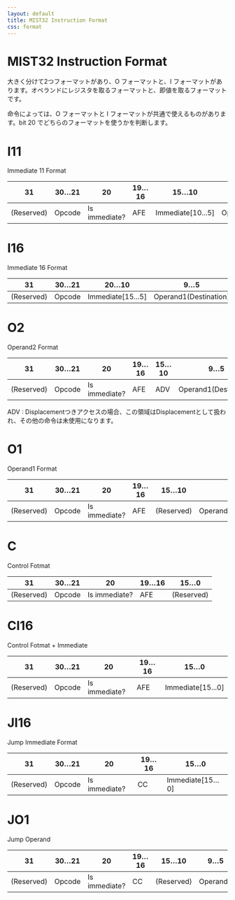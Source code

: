 ```yaml
---
layout: default
title: MIST32 Instruction Format
css: format
---
```

MIST32 Instruction Format
==========
大きく分けて2つフォーマットがあり、O フォーマットと、I フォーマットがあります。オペランドにレジスタを取るフォーマットと、即値を取るフォーマットです。

命令によっては、O フォーマットと I フォーマットが共通で使えるものがあります。bit 20 でどちらのフォーマットを使うかを判断します。


I11
====
Immediate 11 Format

| 31 | 30…21 | 20 | 19…16 | 15…10 | 9…5 | 4…0 |
|--------|--------|--------|--------|--------|--------|--------|
| (Reserved) | Opcode | Is immediate? | AFE | Immediate[10...5] | Operand1(Destination) | Immediate[4...0] |


I16
====
Immediate 16 Format

|31|30…21|20…10|9…5|4…0|
|--------|--------|--------|--------|--------|
|(Reserved)|Opcode|Immediate[15...5]|Operand1(Destination)|Immediate[4...0]|


O2
====
Operand2 Format

|31|30…21|20|19…16|15…10|9…5|4…0|
|--------|--------|--------|--------|--------|--------|--------|
|(Reserved)|Opcode|Is immediate?|AFE|ADV|Operand1(Destination)|Operand2|

ADV : Displacementつきアクセスの場合、この領域はDisplacementとして扱われ、その他の命令は未使用になります。

O1
====
Operand1 Format

|31|30…21|20|19…16|15…10|9…5|4…0|
|--------|--------|--------|--------|--------|--------|--------|
|(Reserved)|Opcode|Is immediate?|AFE|(Reserved)|Operand1(Destination)|(Reserved)|


C
====
Control Fotmat

|31|30…21|20|19…16|15…0|
|--------|--------|--------|--------|--------|
|(Reserved)|Opcode|Is immediate?|AFE|(Reserved)|

CI16
====
Control Fotmat + Immediate

|31|30…21|20|19…16|15…0|
|--------|--------|--------|--------|--------|
|(Reserved)|Opcode|Is immediate?|AFE|Immediate[15...0]|

JI16
====
Jump Immediate Format


|31|30…21|20|19…16|15…0|
|--------|--------|--------|--------|--------|
|(Reserved)|Opcode|Is immediate?|CC|Immediate[15…0]|


JO1
====
Jump Operand

|31|30…21|20|19…16|15…10|9…5|4…0|
|--------|--------|--------|--------|--------|--------|--------|
|(Reserved)|Opcode|Is immediate?|CC|(Reserved)|Operand1|(Reserved)|



